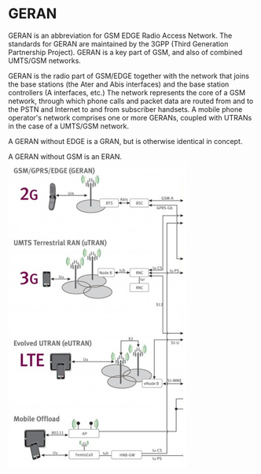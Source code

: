 # GERAN


GERAN is an abbreviation for GSM EDGE Radio Access Network. The
standards for GERAN are maintained by the 3GPP (Third Generation
Partnership Project). GERAN is a key part of GSM, and also of combined
UMTS/GSM networks.

GERAN is the radio part of GSM/EDGE together with the network that joins
the base stations (the Ater and Abis interfaces) and the base station
controllers (A interfaces, etc.) The network represents the core of a
GSM network, through which phone calls and packet data are routed from
and to the PSTN and Internet to and from subscriber handsets. A mobile
phone operator's network comprises one or more GERANs, coupled with
UTRANs in the case of a UMTS/GSM network.

A GERAN without EDGE is a GRAN, but is otherwise identical in concept.

A GERAN without GSM is an ERAN.\
![](./images/15008257.png?width=364)


